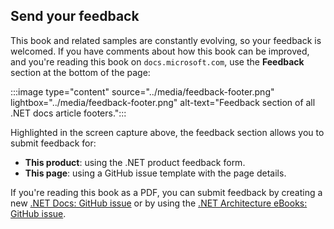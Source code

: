 ## Send your feedback

This book and related samples are constantly evolving, so your feedback is welcomed. If you have comments about how this book can be improved, and you're reading this book on `docs.microsoft.com`, use the **Feedback** section at the bottom of the page:

:::image type="content" source="../media/feedback-footer.png" lightbox="../media/feedback-footer.png" alt-text="Feedback section of all .NET docs article footers.":::

Highlighted in the screen capture above, the feedback section allows you to submit feedback for:

- **This product**: using the .NET product feedback form.
- **This page**: using a GitHub issue template with the page details.

If you're reading this book as a PDF, you can submit feedback by creating a new [.NET Docs: GitHub issue](https://github.com/dotnet/docs/issues) or by using the [.NET Architecture eBooks: GitHub issue](https://aka.ms/ebookfeedback).
